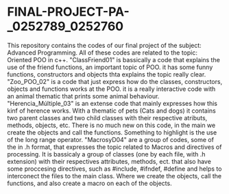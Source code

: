 # FINAL-PROJECT-PA-_0252789_0252760
This repository contains the codes of our final project of the subject: Advanced Programming. All of these codes are related to the topic: Oriented POO in c++.
"ClassFriend01" is bassically a  code that explains the use of the friend functions, an important topic of POO. it has some funny functions, constructors and objects thta explains the topic really clear. 
"Zoo_POO_02" is a code that just express how do the classes, constructors, objects and functions works at the POO. it is a really interactive code with an animal thematic that prints some animal behaviour. 
"Herencia_Múltiple_03" is an extense code that mainly expresses how this kinf of herence works. With a thematic of pets (Cats and dogs) it contains two parent classes and two child classes with their respective atributs, methods, objects, etc. 
There is no much new on this code, in the main we create the objects and call the functions. Something to highlight is the use of the long range operator.
"MacrosyD04" are a group of codes, some of the in .h format, that expresses the topic related to Macros and directives of processing. It is bassicaly a group of classes (one by each file, with .h extension) with their respectives attributes, methods, ect. that also have some proccesing directives, such as #include, #ifndef, #define and helps to interconect the files to the main class. Where we create the objects, call the functions, and also create a macro on each of the objects. 


